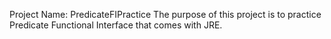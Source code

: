 Project Name:	PredicateFIPractice
The purpose of this project is to practice Predicate Functional Interface that comes with JRE.
